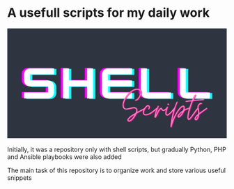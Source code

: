 # A usefull scripts for my daily work

![Shell Scripts](docs/assets/shell_scripts.png)

Initially, it was a repository only with shell scripts, but gradually Python, PHP and Ansible playbooks were also added

The main task of this repository is to organize work and store various useful snippets
